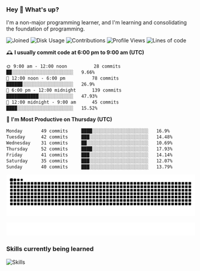 ### Hey :wave: What's up?

I'm a non-major programming learner, and I'm learning and consolidating the foundation of programming.

<!--START_SECTION:waka-->
![Joined](http://img.shields.io/badge/Joined-7%20years%20ago-6D67E4?style=flat&labelColor=453C67)
![Disk Usage](http://img.shields.io/badge/Github%27s%20Storage-598.3%20MB-FD841F?style=flat&labelColor=E14D2A)
![Contributions](http://img.shields.io/badge/Contributions%20in%202023-340-7DCE13?style=flat&labelColor=2B7A0B)
![Profile Views](http://img.shields.io/badge/Profile%20Views-3-3AB4F2?style=flat&labelColor=0078AA)
![Lines of code](https://img.shields.io/badge/Lines%20of%20code-2%20Million%20Lines%20of%20code-FF8B8B?style=flat&labelColor=EB4747)

🕰️ **I usually commit code at 6:00 pm to 9:00 am (UTC)** 

```text
🌞 9:00 am - 12:00 noon          28 commits     ██░░░░░░░░░░░░░░░░░░░░░░░   9.66% 
🌆 12:00 noon - 6:00 pm          78 commits     ██████░░░░░░░░░░░░░░░░░░░   26.9% 
🌃 6:00 pm - 12:00 midnight      139 commits    ████████████░░░░░░░░░░░░░   47.93% 
🌙 12:00 midnight - 9:00 am      45 commits     ████░░░░░░░░░░░░░░░░░░░░░   15.52%
```
📅 **I'm Most Productive on Thursday (UTC)** 

```text
Monday       49 commits     ████░░░░░░░░░░░░░░░░░░░░░   16.9% 
Tuesday      42 commits     ███░░░░░░░░░░░░░░░░░░░░░░   14.48% 
Wednesday    31 commits     ██░░░░░░░░░░░░░░░░░░░░░░░   10.69% 
Thursday     52 commits     ████░░░░░░░░░░░░░░░░░░░░░   17.93% 
Friday       41 commits     ███░░░░░░░░░░░░░░░░░░░░░░   14.14% 
Saturday     35 commits     ███░░░░░░░░░░░░░░░░░░░░░░   12.07% 
Sunday       40 commits     ███░░░░░░░░░░░░░░░░░░░░░░   13.79%
```

<!--END_SECTION:waka-->

![Snake animation](https://raw.githubusercontent.com/dirname/dirname/output/snake.svg)

![metrics](github-metrics.svg)

### Skills currently being learned

![Skills](https://skillicons.dev/icons?i=linux,rust,go,solidity,typescript,bash,git,postgres,mysql,redis,mongo,docker,kubernetes,grafana,prometheus)
